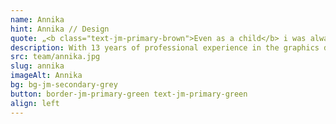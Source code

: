 ```yaml
---
name: Annika
hint: Annika // Design
quote: „<b class="text-jm-primary-brown">Even as a child</b> i was always <b>fascinated</b> by colours, shapes and patterns and loved, <b>creating new things.</b>“
description: With 13 years of professional experience in the graphics department of an association and a solid education as a design assistant and industrial clerk, I have extensive expertise. I am characterised by my reliability, creativity and empathetic nature. I am valued for my sensitivity, honesty and helpfulness, which I demonstrate both in my work and in my personal dealings. In my spare time, I enjoy painting and ‘tinkering’ in my basement workshop, attending concerts, watching films, gardening and spending quality time with my family.
src: team/annika.jpg
slug: annika
imageAlt: Annika
bg: bg-jm-secondary-grey
button: border-jm-primary-green text-jm-primary-green
align: left
---
```

